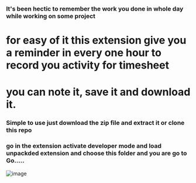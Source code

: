 ### It's been hectic to remember the work you done in whole day while working on some project 
# for easy of it this extension give you a reminder in every one hour to record you activity for timesheet
# you can note it, save it and download it.
### Simple to use just download the zip file and extract it or clone this repo
### go in the extension activate developer mode and load unpackded extension and choose this folder and you are go to Go.....

![image](https://github.com/user-attachments/assets/45347c76-1e62-4715-9bb6-b3c267f77704)
